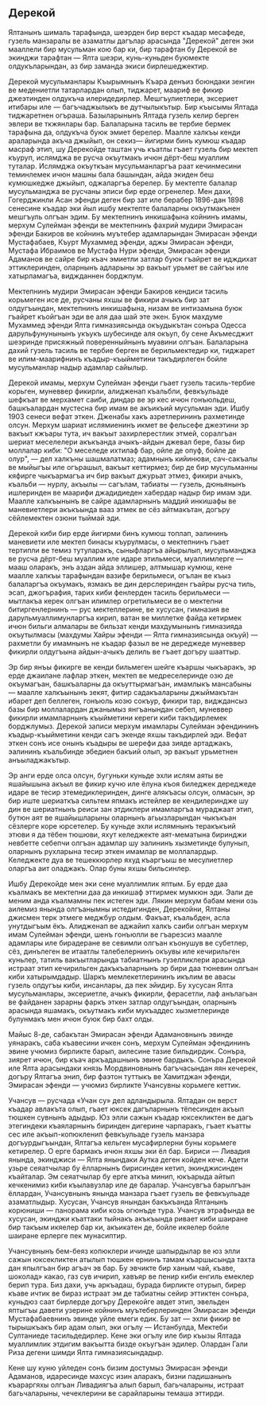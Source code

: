 ## Дерекой

Ялтанынъ шималь тарафында, шеэрден бир верст къадар месафеде, гузель манзаралы ве азаматлы дагълар арасында "Дерекой" деген эки мааллели бир мусульман кою бар ки, бир тарафтан бу Дерекой ве экинджи тарафтан — Ялта шеэри, кунь-куньден буюмекте олдукъларындан, аз бир заманда экиси бирлешеджектир.

Дерекой мусульманлары Къырымнынъ Къара денъиз боюндаки зенгин ве медениетли татарлардан олып, тиджарет, маариф ве фикир джеэтинден олдукъча илеридедирлер.
Мешгъулиетлери, эксериет итибары иле — багъчаджылыкъ ве дутчылыкътыр.
Бир къысымы Ялтада тиджаретнен огъраша.
Базыларынынъ Ялтада гузель келир берген эвлери ве ткжянлары бар.
Балаларына тасиль ве тербие бермек тарафына да, олдукъча буюк эмиет берелер.
Маалле халкъы кенди араларында акъча джыйып, он секиз— йигирми бинъ кумюш къадар масраф этип, шу Дерекойде таштан учь къатлы гъает гузель бир мектеп къуруп, ислямджа ве русча окъутмакъ ичюн дёрт-беш муаллим туталар.
Ислямджа окъуткъан мусульманларгъа раат кечинмесини теминлемек ичюн машны бала башындан, айда экиден беш кумюшкедже джыйып, оджаларгъа берелер.
Бу мектепте балалар мусульманджа ве русчаны эписи бир ерде огренелер.
Мен дахи, Гогерджинли Асан эфенди деген бир зат иле берабер 1896-дан 1898 сенесине къадар эки йыл ишбу мектепте балаларны окъутмакънен мешгъуль олгъан эдим.
Бу мектепнинъ инкишафына койнинъ имамы, мерхум Сулейман эфенди ве мектепнинъ фахрий мудири Эмирасан эфенди Бакиров ве койнинъ муътебер адамларындан Эмирасан эфенди Мустафабаев, Къурт Мухаммед эфенди, аджы Эмирасан эфенди, Мустафа Ибраимов ве Мустафа Нури эфенди, Эмирасан эфенди Адаманов ве сайре бир къач эмиетли затлар буюк гъайрет ве идждихат эттиклеринден, оларнынъ адларыны эр вакъыт урьмет ве сайгъы иле хатырламагъа, виджданнен борджпум.

Мектепнинъ мудири Эмирасан эфенди Бакиров кендиси тасиль корьмеген исе де, русчаны яхшы ве фикири ачыкъ бир зат олдугъындан, мектепнинъ инкишафына, низам ве интизамына буюк гъайрет къойгъан эди ве аля даа шай эте экен.
Буюк махдуме Мухаммед эфенди Ялта гимназиясында окъудыкътан сонъра Одесса дарульфунунынынъ укъукъ шубесинде аля окъуп, бу сене Акъмесджит шеэринде присяжный поверенныйнынъ муавини олгъан.
Балаларына дахий гузель тасиль ве тербие берген ве берильмектедир ки, тиджарет ве илим-маарифнинъ къадыр-къыйметини такъдирлеген бойле мусульманлар надыр адамлар сайылыр.

Дерекой имамы, мерхум Сулейман эфенди гъает гузель тасиль-тербие корьген, муневвер фикирли, алидженап къальбли, февкъульаде шефкъат ве мерхамет саиби, диндар ве эр кес ичюн гонъюльдеш, башкъалардан мустесна бир имам ве акъикъий мусульман эди.
Ишбу 1903 сенеси вефат эткен.
Дженабы хакъ азретлерининъ рахметинде олсун.
Мерхум шариат ислямиенинъ икмет ве фельсефе джеэтини эр вакъыт кжъары тута, ич вакъыт захирлерестлик этмей, соралгъан шериат меселелери акъкъанда ачыкъ-айдын джевал бере, базы бир моллалар киби: "О меселеде ихтилаф бар, ойле де опуф, бойле де олур", — дел халкъны шашмалатмаз; адамнынъ кийинюви, сач-сакъалы ве мыйыгъы иле огърашыл, вакъыт кеттирмез; бир де бир мусульманны кяфирге чыкъармагъа ич бир вакъыт джурьат этмез, фикири ачыкъ, къальби — нурлу, акъылы — сагълам, табиаты — гузель, дюньянынъ ишлеринден ве маарифи джадидиеден хабердар надыр бир имам эди.
Маалле халкъынынъ ве сайре адамларнынъ маддий инкишафы ве маневиетлери акъкъында вааз этмек ве сёз айтмакътан, догъру сёйлемектен озюни тыймай эди.

Дерекой киби бир ерде йигирми бинъ кумюш топлап, эалининъ маневиети иле мектеп бинасы къурулмасы, о мектепнинъ гъает тертипли ве темиз тутуларакъ, сыныфларгъа айырылып, мусульманджа ве русча дёрт-беш муаллим иле идаре этильмеси, муаллимлерге — мааш оларакъ, энъ аздан айда эллишер, алтмышар кумюш, кене маалле халкъы тарафындан вазифе берильмеси, огълан ве къыз балаларгъа окъумакъ, язмакъ ве дин дерслеринден гъайры русча тиль, эсап, джогърафия, тарих киби фенлерден тасиль берильмеси — мытлакъа керек олгъан илимлер огретильмеси ве о мектепни битиргенлернинъ — рус мектеплерине, ве хусусан, гимназия ве дарульмуаллимунларгъа кирип, ватан ве миллетке файда кетирмек ичюн бильги алмалары ве бильзат кенди махдумынынъ гимназияда окъутылмасы (махдумы Хайры эфенди — Ялта гимназиясында окъуй) — рахметли бу имамнынъ не къадар фазыл ве не дереджеде муневвер фикирли олдугъына айдын-ачыкъ делиль ве гъает догъру шааттыр.

Эр бир янъы фикирге ве кенди бильмеген шейге къаршы чыкъаракъ, эр ерде джаилане лафлар эткен, мектеп ве медреселеринде озю де окъумагъан, башкъаларны да окъуттырмагъан, имамлыкъ мансабыны — маалле халкъынынъ зекят, фитир садакъаларыны джыймакътан ибарет деп беллеген, гонъюль козю сокъур, фикири тар, видждансыз базы бир моллалардан джанымыз янгъанындан себеп, муневвер фикирли имамларнынъ къыйметини кереги киби такъдирлемек борджлумыз.
Дерекой записи мерхум имамлары Сулейман эфендининъ къадыр-къыйметини кенди сагъ экенде яхшы такъдирлей эди.
Вефат эткен сонъ исе онынъ къадыры ве шерефи даа зияде артаджакъ, эалининъ къальбинде эбедиен бакъий олып, эр вакъыт урьметнен анъыладжакътыр.

Эр анги ерде олса олсун, бугуньки куньде эхли ислям аяты ве яшайышына акъыл ве фикир кучю иле ёлуна къоя биледжек дереджеде идаре ве тесир этемедиклеринден, динге алякъасы олсун, олмасын, эр бир иште шериаткъа сильтем япмакъ истейлер ве кендилериндже шу дин ве шериатнынъ реиси зан этдиклери имамларгъа мураджаат этип, бутюн аят ве яшайышларыны оларнынъ агьызларындан чыкъкъан сёзлерге коре юрсетелер.
Бу куньде эхли ислямнынъ теракъкъий этюви я да тёбен тюшюви, яхут келеджекте аят-мематына биринджи невбетте себепчи олгъан адамлар шу эалининъ хызметинде булунып, оларнынъ рухларына тесир эткен имамлар ве моллалардыр.
Келеджекте дуа ве тешеккюрлер яхуд къаргъыш ве месулиетлер оларгъа аит оладжакъ.
Олар буны яхшы бильсинлер.

Ишбу Дерекойде мен эки сене муаллимлик яптым.
Бу ерде даа къалмакъ ве мектепни даа да инкишаф эттирмек мумкюн эди.
Эали де меним анда къалмамны пек истеген эди.
Лякин мерхум бабам мени озь аилемиз янында олгъанымны истедигинден, Дерекойни, Ялтаны джисмен терк этмеге меджбур олдым.
Факъат, къальбден, асла унутдыгъым ёкъ.
Алидженап ве аджайип халкъ саиби олгъан мерхум имам Сулейман эфенди, шенъ гонъюлли ве гъарезсиз маалле адамлары иле бирадеране ве севимли олгъан къонушув ве субетлер, сёз, динълеген ве итаатлы талебелернинъ окъувы иле кечирильген куньлер, татиль вакъытларында табиатнынъ гузелликлери арасында истраат этип кечирильген дакъкъаларнынъ эр бири даа тюневин олгъан киби хатырымдадыр.
Шаркъ мемлекетлерининъ икълим ве авасы гузель олдугъы киби, инсанлары, да пек эйидир.
Бу хусусан Ялта мусульманлары, эксериетле, ачыкъ фикирли, ферасетли, лаф анълагьан ве файданен зарарны фаркъ эткен затлар олдугъындан, оларнынъ арасында яшамакъ, окъутмакъ киби мукъаддес хызметлеринде булунмакъ мен ичюн буюк бир бахт олды.

Майыс 8-де, сабакътан Эмирасан эфенди Адамановнынъ эвинде уянаракъ, саба къавесини ичкен сонъ, мерхум Сулейман эфендининъ эвине учюмиз бирликте барып, аилесине тазие бильдирдик.
Сонъра, зиярет ичюн, бир къач аркъадашнынъ эвине бардыкъ.
Сонъра Дерекой иле Ялта арасындаки князь Мордвиновнынъ багъчасындан яян кечерек, догъру Ялтагъа энип, бир фаэтон туттыкъ ве Хамитджан эфенди, Эмирасан эфенди — учюмиз бирликте Учансувны корьмеге кеттик.

Учансув — русчада «Учан су» дел адландырыла.
Ялтадан он верст къадар авлакъта олып, гъает юксек дагъларнынъ тёпесинден акъып тюшкен сувнынъ адыдыр.
Юз элли сажын къадар юксекликтен ве дагъ этегиндеки къаяларнынъ биринден дигерине чарпаракъ, гъает къатты сес иле акъып-копюкленип февкъульаде гузель манзара догъурдыгъындан, Ялтагъа кельген мусафирлерни буны корьмеге кетирелер.
О ерге бармакъ ичюн яхшы эки ёл бар.
Бириси — Ливадия янында, экинджиси — Ялта янындаки Аутка деген койден кече.
Адети узьре сеяатчылар бу ёлларнынъ бирисинден кетип, экинджисинден къайталар.
Эм сеяатчылар бу ерге аткъа минип, юкъарыда айтып кечкенимиз киби къылавузлар иле де баралар.
Учансувгъа барылгъан ёллардан, Учансувнынъ янында манзара гъает гузель ве февкъульаде азаматлыдыр.
Хусусан, Учансув янындан бакъкъанда Ялтанынъ корюниши — панорама киби козь огюнъде тура.
Учансув этрафында ве хусусан, экинджи къаттаки тыйнакъ акъкъында ривает киби шаиране бир такъым икяелер бар ки, акъикатен де, бойле икяелер бойле шаиране ерлерге пек мунасиптир.

Учансувнынъ бем-беяз копюклери ичинде шапырдылар ве юз элли сажын юксекликтен атылып тюшкен ернинъ тамам къаршысында тахта дан япылгъан бир агъач эв бар.
Бу эвчикте бир ханым чай, къаве, шоколад» какао, газ сув ичирип, хавъяр ве пенир киби енгиль емеклер берип тура.
Биз дахи, учь аркъадаш, бурада бирликте отурып, бирер къаве ичтик ве бираз истраат эм де табиатны сейир эттиктен сонъра, куньдюз саат бирлерде догъру Дерекойге авдет этип, эвельден яптыгъы давети узерине койнинъ муътеберлеринден Эмирасан эфенди Мустафабаевнинъ эвинде уйле емеги едик.
Бу зат — эхли фикир ве тырышкъакъ бир адам олып, эки огълу — Истанбулда, Мектеби Султаниеде тасильдедирлер.
Кене эки огълу иле бир къызы Ялтада муаллимлик этдигим вакъытта бизде окъугъан эдилер.
Олардан Гали Риза дегени шимди Ялта гимназиясындадыр.

Кене шу куню уйледен сонъ бизим достумыз Эмирасан эфенди Адаманов, идаресинде махсус изин аларакъ, бизни падишанынъ къараргяхы олгъан Ливадиягъа алып барып, багьчаларыны, истраат багьчаларыны, чечеклерини ве сарайларыны темаша эттирди. 
